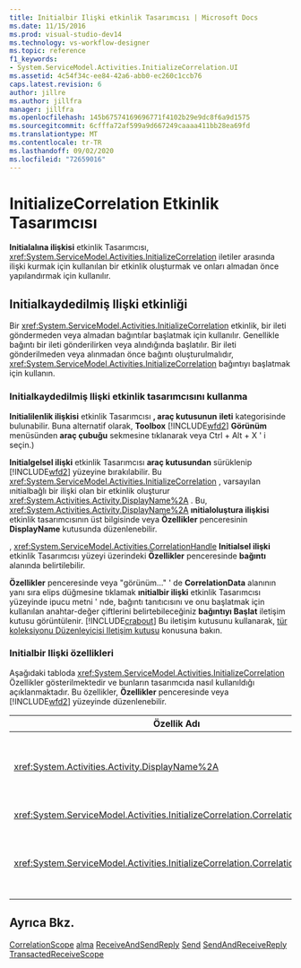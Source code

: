 ```yaml
---
title: Initialbir Ilişki etkinlik Tasarımcısı | Microsoft Docs
ms.date: 11/15/2016
ms.prod: visual-studio-dev14
ms.technology: vs-workflow-designer
ms.topic: reference
f1_keywords:
- System.ServiceModel.Activities.InitializeCorrelation.UI
ms.assetid: 4c54f34c-ee84-42a6-abb0-ec260c1ccb76
caps.latest.revision: 6
author: jillre
ms.author: jillfra
manager: jillfra
ms.openlocfilehash: 145b67574169696771f4102b29e9dc8f6a9d1575
ms.sourcegitcommit: 6cfffa72af599a9d667249caaaa411bb28ea69fd
ms.translationtype: MT
ms.contentlocale: tr-TR
ms.lasthandoff: 09/02/2020
ms.locfileid: "72659016"
---
```

# <a name="initializecorrelation-activity-designer"></a>InitializeCorrelation Etkinlik Tasarımcısı
**Initialalına ilişkisi** etkinlik Tasarımcısı, <xref:System.ServiceModel.Activities.InitializeCorrelation> iletiler arasında ilişki kurmak için kullanılan bir etkinlik oluşturmak ve onları almadan önce yapılandırmak için kullanılır.

## <a name="the-initializecorrelation-activity"></a>Initialkaydedilmiş Ilişki etkinliği
 Bir <xref:System.ServiceModel.Activities.InitializeCorrelation> etkinlik, bir ileti göndermeden veya almadan bağıntılar başlatmak için kullanılır. Genellikle bağıntı bir ileti gönderilirken veya alındığında başlatılır. Bir ileti gönderilmeden veya alınmadan önce bağıntı oluşturulmalıdır, <xref:System.ServiceModel.Activities.InitializeCorrelation> bağıntıyı başlatmak için kullanın.

### <a name="using-the-initializecorrelation-activity-designer"></a>Initialkaydedilmiş Ilişki etkinlik tasarımcısını kullanma
 **Initialilenlik ilişkisi** etkinlik Tasarımcısı **, araç kutusunun** **ileti** kategorisinde bulunabilir. Buna alternatif olarak, **Toolbox** [!INCLUDE[wfd2](../includes/wfd2-md.md)] **Görünüm** menüsünden **araç çubuğu** sekmesine tıklanarak veya Ctrl + Alt + X ' i seçin.)

 **Initialgelsel ilişki** etkinlik Tasarımcısı **araç kutusundan** sürüklenip [!INCLUDE[wfd2](../includes/wfd2-md.md)] yüzeyine bırakılabilir. Bu <xref:System.ServiceModel.Activities.InitializeCorrelation> , varsayılan ınitialbağlı bir ilişki olan bir etkinlik oluşturur <xref:System.Activities.Activity.DisplayName%2A> . Bu, <xref:System.Activities.Activity.DisplayName%2A> **ınitialoluştura ilişkisi** etkinlik tasarımcısının üst bilgisinde veya **Özellikler** penceresinin **DisplayName** kutusunda düzenlenebilir.

 , <xref:System.ServiceModel.Activities.CorrelationHandle> **Initialsel ilişki** etkinlik Tasarımcısı yüzeyi üzerindeki **Özellikler** penceresinde **bağıntı** alanında belirtilebilir.

 **Özellikler** penceresinde veya "görünüm..." ' de **CorrelationData** alanının yanı sıra elips düğmesine tıklamak **ınitialbir ilişki** etkinlik Tasarımcısı yüzeyinde ipucu metni ' nde, bağıntı tanıtıcısını ve onu başlatmak için kullanılan anahtar-değer çiftlerini belirtebileceğiniz **bağıntıyı Başlat** iletişim kutusu görüntülenir. [!INCLUDE[crabout](../includes/crabout-md.md)] Bu iletişim kutusunu kullanarak, [tür koleksiyonu Düzenleyicisi Iletişim kutusu](../workflow-designer/type-collection-editor-dialog-box.md) konusuna bakın.

### <a name="the-initializecorrelation-properties"></a>Initialbir Ilişki özellikleri
 Aşağıdaki tabloda <xref:System.ServiceModel.Activities.InitializeCorrelation> Özellikler gösterilmektedir ve bunların tasarımcıda nasıl kullanıldığı açıklanmaktadır. Bu özellikler, **Özellikler** penceresinde veya [!INCLUDE[wfd2](../includes/wfd2-md.md)] yüzeyinde düzenlenebilir.

|Özellik Adı|Gerekli|Kullanım|
|-------------------|--------------|-----------|
|<xref:System.Activities.Activity.DisplayName%2A>|Yanlış|Etkinliğin kolay adı <xref:System.ServiceModel.Activities.InitializeCorrelation> . Varsayılan değer, ınitialbir Ilişki olur.<br /><br /> Kolay için varsayılan olmayan bir değer kullanılması <xref:System.Activities.Activity.DisplayName%2A> kesinlikle gerekli olmasa da, bu tür bir değer kullanmak en iyi uygulamadır.|
|<xref:System.ServiceModel.Activities.InitializeCorrelation.Correlation%2A>|Yanlış|<xref:System.ServiceModel.Activities.CorrelationHandle>Bağıntı içindeki iş akışı etkinliklerini ilişkilendirmek için kullanılır.|
|<xref:System.ServiceModel.Activities.InitializeCorrelation.CorrelationData%2A>|Yanlış|İletileri iş akışı örneğiyle ilişkilendiren bir bağıntı verileri sözlüğü.<br /><br /> Yapılandırmak için **bağıntıyı Başlat** iletişim kutusunu kullanın <xref:System.ServiceModel.Activities.InitializeCorrelation.CorrelationData%2A> . [!INCLUDE[crabout](../includes/crabout-md.md)] Bu iletişim kutusunu kullanın, [tür koleksiyonu Düzenleyicisi Iletişim kutusu](../workflow-designer/type-collection-editor-dialog-box.md) konusuna bakın.|

## <a name="see-also"></a>Ayrıca Bkz.
 [CorrelationScope](../workflow-designer/correlationscope-activity-designer.md) [alma](../workflow-designer/receive-activity-designer.md) [ReceiveAndSendReply](../workflow-designer/receiveandsendreply-template-designer.md) [Send](../workflow-designer/send-activity-designer.md) [SendAndReceiveReply](../workflow-designer/sendandreceivereply-template-designer.md) [TransactedReceiveScope](../workflow-designer/transactedreceivescope-activity-designer.md)